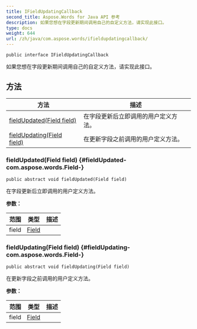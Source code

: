 ```yaml
---
title: IFieldUpdatingCallback
second_title: Aspose.Words for Java API 参考
description: 如果您想在字段更新期间调用自己的自定义方法，请实现此接口。
type: docs
weight: 644
url: /zh/java/com.aspose.words/ifieldupdatingcallback/
---
```

```
public interface IFieldUpdatingCallback
```

如果您想在字段更新期间调用自己的自定义方法，请实现此接口。
## 方法

| 方法 | 描述 |
| --- | --- |
| [fieldUpdated(Field field)](#fieldUpdated-com.aspose.words.Field-) | 在字段更新后立即调用的用户定义方法。 |
| [fieldUpdating(Field field)](#fieldUpdating-com.aspose.words.Field-) | 在更新字段之前调用的用户定义方法。 |
### fieldUpdated(Field field) {#fieldUpdated-com.aspose.words.Field-}
```
public abstract void fieldUpdated(Field field)
```


在字段更新后立即调用的用户定义方法。

**参数：**

| 范围 | 类型 | 描述 |
| --- | --- | --- |
| field | [Field](../../com.aspose.words/field) |  |

### fieldUpdating(Field field) {#fieldUpdating-com.aspose.words.Field-}
```
public abstract void fieldUpdating(Field field)
```


在更新字段之前调用的用户定义方法。

**参数：**

| 范围 | 类型 | 描述 |
| --- | --- | --- |
| field | [Field](../../com.aspose.words/field) |  |
